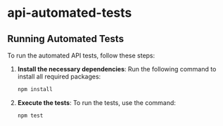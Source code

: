 # api-automated-tests
## Running Automated Tests

To run the automated API tests, follow these steps:

1. **Install the necessary dependencies**:
   Run the following command to install all required packages:
   ```sh
   npm install
   ```
2. **Execute the tests**:
   To run the tests, use the command:
   ```sh
   npm test
   ```